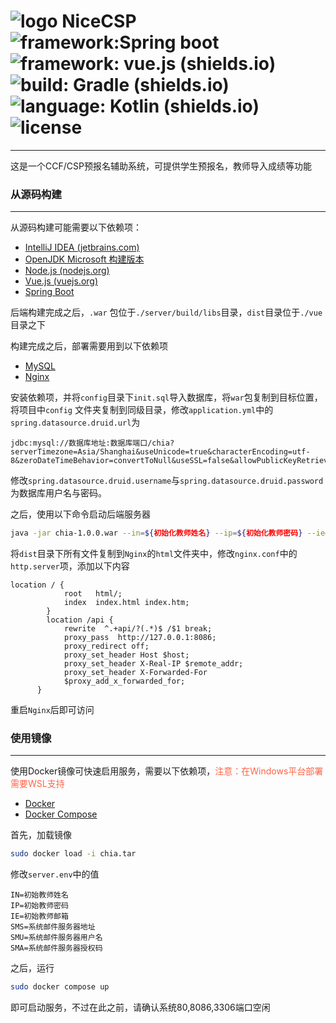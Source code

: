 #  ![logo](https://s1.ax1x.com/2022/12/17/zHLNuQ.png) NiceCSP  ![framework:Spring boot](https://img.shields.io/badge/framework-spring%20boot-brightgreen) ![framework: vue.js (shields.io)](https://img.shields.io/badge/framework-vue.js-brightgreen) ![build: Gradle (shields.io)](https://img.shields.io/badge/build-Gradle-blue) ![language: Kotlin (shields.io)](https://img.shields.io/badge/language-Kotlin-blueviolet) ![license](https://img.shields.io/github/license/TnoAlex/Chia)

------

这是一个CCF/CSP预报名辅助系统，可提供学生预报名，教师导入成绩等功能

### 从源码构建

------

从源码构建可能需要以下依赖项：

- [IntelliJ IDEA (jetbrains.com)](https://www.jetbrains.com/zh-cn/idea/)
- [OpenJDK  Microsoft 构建版本](https://learn.microsoft.com/zh-cn/java/openjdk/download)
- [Node.js (nodejs.org)](https://nodejs.org/en/)
- [Vue.js  (vuejs.org)](https://cn.vuejs.org/)
- [Spring Boot](https://spring.io/)

后端构建完成之后，`.war` 包位于`./server/build/libs`目录，`dist`目录位于`./vue`目录之下

构建完成之后，部署需要用到以下依赖项

- [MySQL](https://www.mysql.com/)
- [Nginx](https://nginx.org/en/)

安装依赖项，并将`config`目录下`init.sql`导入数据库，将`war`包复制到目标位置，将项目中`config`
文件夹复制到同级目录，修改`application.yml`中的`spring.datasource.druid.url`为

```
jdbc:mysql://数据库地址:数据库端口/chia?serverTimezone=Asia/Shanghai&useUnicode=true&characterEncoding=utf-8&zeroDateTimeBehavior=convertToNull&useSSL=false&allowPublicKeyRetrieval=true
```

修改`spring.datasource.druid.username`与`spring.datasource.druid.password`为数据库用户名与密码。

之后，使用以下命令启动后端服务器

```bash
java -jar chia-1.0.0.war --in=${初始化教师姓名} --ip=${初始化教师密码} --ie=${初始化教师邮箱} --sms=${系统邮件服务器地址} --smu=${系统邮件服务器用户名} --sma=${系统邮件服务器授权码}  
```

将`dist`目录下所有文件复制到`Nginx`的`html`文件夹中，修改`nginx.conf`中的`http.server`项，添加以下内容

```clike
location / {
            root   html/;
            index  index.html index.htm;
        }
        location /api {
            rewrite  ^.+api/?(.*)$ /$1 break;
            proxy_pass  http://127.0.0.1:8086;
            proxy_redirect off;
            proxy_set_header Host $host;
            proxy_set_header X-Real-IP $remote_addr;
            proxy_set_header X-Forwarded-For 	
            $proxy_add_x_forwarded_for;
      }
```

重启`Nginx`后即可访问

### 使用镜像

------

使用Docker镜像可快速启用服务，需要以下依赖项，<font color="#FF6347">注意：在Windows平台部署需要WSL支持</font>

- [Docker](https://www.docker.com/)
- [Docker Compose](https://github.com/docker/compose)

首先，加载镜像

```bash
sudo docker load -i chia.tar
```

修改`server.env`中的值

```apl
IN=初始教师姓名
IP=初始教师密码
IE=初始教师邮箱
SMS=系统邮件服务器地址 
SMU=系统邮件服务器用户名
SMA=系统邮件服务器授权码  
```

之后，运行

```bash
sudo docker compose up
```

即可启动服务，不过在此之前，请确认系统80,8086,3306端口空闲

